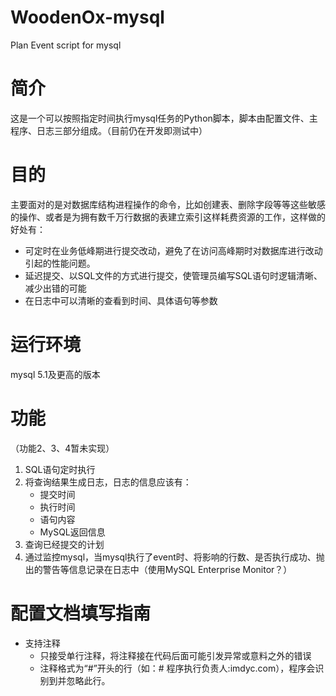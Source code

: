 # WoodenOx-mysql
Plan Event script for mysql
# 简介
这是一个可以按照指定时间执行mysql任务的Python脚本，脚本由配置文件、主程序、日志三部分组成。（目前仍在开发即测试中）
# 目的
主要面对的是对数据库结构进程操作的命令，比如创建表、删除字段等等这些敏感的操作、或者是为拥有数千万行数据的表建立索引这样耗费资源的工作，这样做的好处有：
  
  - 可定时在业务低峰期进行提交改动，避免了在访问高峰期时对数据库进行改动引起的性能问题。
  - 延迟提交、以SQL文件的方式进行提交，使管理员编写SQL语句时逻辑清晰、减少出错的可能
  - 在日志中可以清晰的查看到时间、具体语句等参数

# 运行环境
  mysql 5.1及更高的版本

# 功能
（功能2、3、4暂未实现）
1. SQL语句定时执行 
2. 将查询结果生成日志，日志的信息应该有：
   - 提交时间
   - 执行时间
   - 语句内容
   - MySQL返回信息
3. 查询已经提交的计划
4. 通过监控mysql，当mysql执行了event时、将影响的行数、是否执行成功、抛出的警告等信息记录在日志中（使用MySQL Enterprise Monitor？）

# 配置文档填写指南
  - 支持注释
      - 只接受单行注释，将注释接在代码后面可能引发异常或意料之外的错误
      - 注释格式为“#”开头的行（如：# 程序执行负责人:imdyc.com），程序会识别到并忽略此行。
